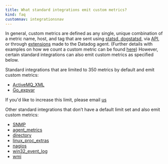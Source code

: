 ```yaml
---
title: What standard integrations emit custom metrics?
kind: faq
customnav: integrationsnav
---
```


In general, custom metrics are defined as any single, unique combination of a metric name, host, and tag that are sent using [statsd, dogstatsd](/developers/dogstatsd), via [API](/api), or through [extensions](/agent/agent_checks) made to the Datadog agent. (Further details with examples on how we count a custom metric can be found [here](/getting_started/custom_metrics)) However, certain standard integrations can also emit custom metrics as specified below.

Standard integrations that are limited to 350 metrics by default and emit custom metrics: 

* [ActiveMQ_XML](/integrations/activemq)
* [Go_expvar](/integrations/go_expvar)

If you'd like to increase this limit, please email [us](/help)

Other standard integrations that don’t have a default limit set and also emit custom metrics: 

* [SNMP](/integrations/snmp)
* [agent_metrics](/integrations/system)
* [directory](/integrations/directory)
* [linux_proc_extras](/integrations/system)
* [nagios](/integrations/nagios)
* [win32_event_log](/integrations/windows_service)
* [wmi](/integrations/wmi_check)